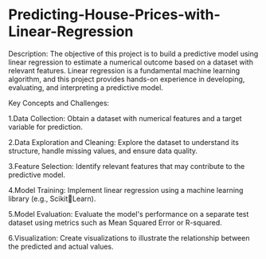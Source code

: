 # Predicting-House-Prices-with-Linear-Regression
Description:
The objective of this project is to build a predictive model using linear regression to estimate a
numerical outcome based on a dataset with relevant features. Linear regression is a
fundamental machine learning algorithm, and this project provides hands-on experience in
developing, evaluating, and interpreting a predictive model.

Key Concepts and Challenges:

1.Data Collection: Obtain a dataset with numerical features and a target variable for
prediction.

2.Data Exploration and Cleaning: Explore the dataset to understand its structure, handle
missing values, and ensure data quality.

3.Feature Selection: Identify relevant features that may contribute to the predictive model.

4.Model Training: Implement linear regression using a machine learning library (e.g., ScikitLearn).

5.Model Evaluation: Evaluate the model's performance on a separate test dataset using
metrics such as Mean Squared Error or R-squared.

6.Visualization: Create visualizations to illustrate the relationship between the predicted and
actual values.
